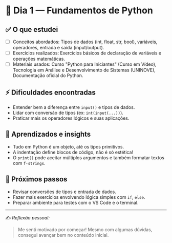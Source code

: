 # 📘 Dia 1 — Fundamentos de Python

## ✅ O que estudei
- [ ] Conceitos abordados: Tipos de dados (int, float, str, bool), variáveis, operadores, entrada e saída (input/output).
- [ ] Exercícios realizados: Exercícios básicos de declaração de variáveis e operações matemáticas.
- [ ] Materiais usados: Curso "Python para Iniciantes" (Curso em Vídeo), Tecnologia em Análise e Desenvolvimento de Sistemas (UNINOVE), Documentação oficial do Python.

## ⚡ Dificuldades encontradas
- Entender bem a diferença entre `input()` e tipos de dados.
- Lidar com conversão de tipos (ex: `int(input(...))`).
- Praticar mais os operadores lógicos e suas aplicações.

## 📌 Aprendizados e insights
- Tudo em Python é um objeto, até os tipos primitivos.
- A indentação define blocos de código, não é só estética!
- O `print()` pode aceitar múltiplos argumentos e também formatar textos com `f-strings`.

## 🎯 Próximos passos
- Revisar conversões de tipos e entrada de dados.
- Fazer mais exercícios envolvendo lógica simples com `if`, `else`.
- Preparar ambiente para testes com o VS Code e o terminal.

---

✍️ *Reflexão pessoal:*  
> Me senti motivado por começar! Mesmo com algumas dúvidas, consegui avançar bem no conteúdo inicial.
